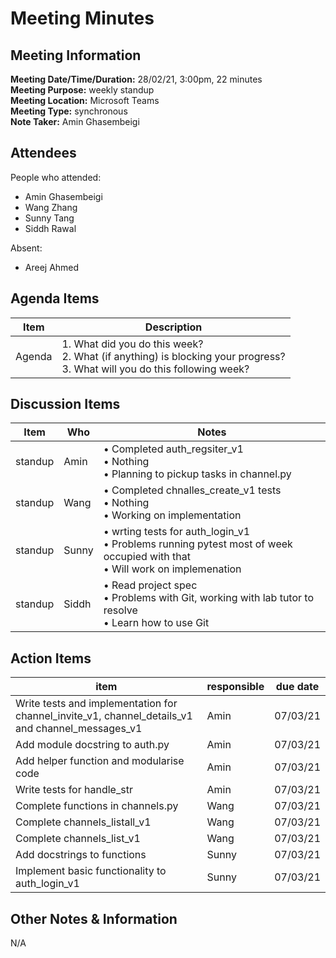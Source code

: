 # Meeting Minutes
## Meeting Information
**Meeting Date/Time/Duration:** 28/02/21, 3:00pm, 22 minutes  
**Meeting Purpose:** weekly standup  
**Meeting Location:** Microsoft Teams  
**Meeting Type:** synchronous  
**Note Taker:** Amin Ghasembeigi  

## Attendees
People who attended:
- Amin Ghasembeigi
- Wang Zhang
- Sunny Tang
- Siddh Rawal

Absent:
- Areej Ahmed

## Agenda Items
Item | Description
---- | ----
Agenda | 1. What did you do this week?<br>2. What (if anything) is blocking your progress?<br>3. What will you do this following week?

## Discussion Items
Item | Who | Notes |
---- | ---- | ---- |
standup | Amin | • Completed auth_regsiter_v1<br>• Nothing<br>• Planning to pickup tasks in channel.py |
standup | Wang | • Completed chnalles_create_v1 tests<br>• Nothing<br>• Working on implementation |
standup | Sunny | • wrting tests for auth_login_v1<br>• Problems running pytest most of week occupied with that<br>• Will work on implemenation|
standup | Siddh | • Read project spec<br>• Problems with Git, working with lab tutor to resolve <br>• Learn how to use Git |

## Action Items
item | responsible | due date |
| ---- | ---- | ---- |
Write tests and implementation for channel_invite_v1, channel_details_v1 and channel_messages_v1 | Amin | 07/03/21 ||
Add module docstring to auth.py | Amin | 07/03/21 ||
Add helper function and modularise code | Amin | 07/03/21 ||
Write tests for handle_str | Amin | 07/03/21 ||
Complete functions in channels.py | Wang | 07/03/21 ||
Complete channels_listall_v1 | Wang | 07/03/21 ||
Complete channels_list_v1 | Wang | 07/03/21 ||
Add docstrings to functions | Sunny | 07/03/21 ||
Implement basic functionality to auth_login_v1 | Sunny | 07/03/21 ||

## Other Notes & Information
N/A